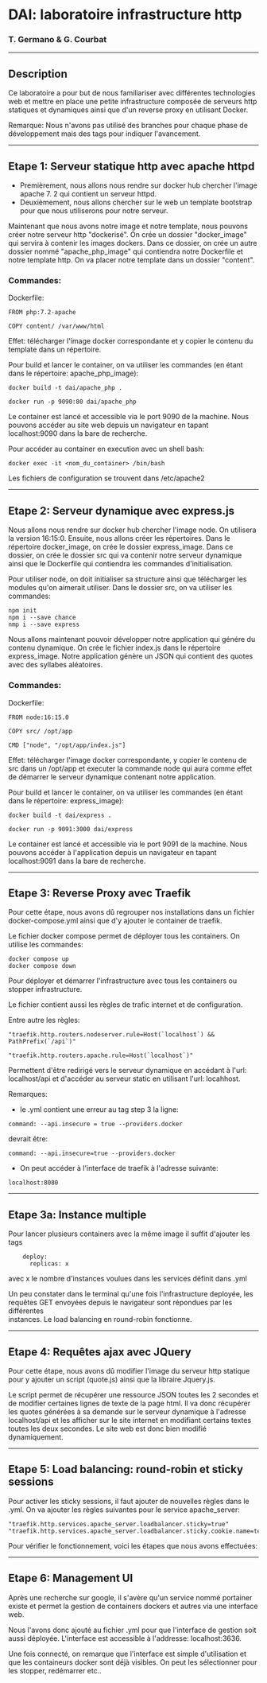# DAI: laboratoire infrastructure http
### T. Germano & G. Courbat

---

## Description 

Ce laboratoire a pour but de nous familiariser avec différentes technologies web et 
mettre en place une petite infrastructure composée de serveurs http statiques et 
dynamiques ainsi que d'un reverse proxy en utilisant Docker. 

Remarque: Nous n'avons pas utilisé des branches pour chaque phase de 
développement mais des tags pour indiquer l'avancement.

---
## Etape 1: Serveur statique http avec apache httpd

- Premièrement, nous allons nous rendre sur docker hub chercher l'image apache 7.
2 qui contient un serveur httpd.
- Deuxièmement, nous allons chercher sur le web un template bootstrap pour que 
  nous utiliserons pour notre serveur.

Maintenant que nous avons notre image et notre template, nous pouvons créer notre 
serveur http "dockerisé". On crée un dossier "docker_image" qui servira à 
contenir les images dockers. Dans ce dossier, on crée un autre dossier nommé 
"apache_php_image" qui contiendra notre Dockerfile et notre template http. On va 
placer notre template dans un dossier "content". 

### Commandes:
  Dockerfile:

 ```
FROM php:7.2-apache
 
COPY content/ /var/www/html
```
Effet: télécharger l'image docker correspondante et y copier le contenu du 
template dans un répertoire. 

Pour build et lancer le container, on va utiliser les commandes (en étant dans le 
répertoire: 
apache_php_image): 
 ```
docker build -t dai/apache_php .

docker run -p 9090:80 dai/apache_php
```

Le container est lancé et accessible via le port 9090 de la machine. 
Nous pouvons accéder au site web depuis un navigateur en tapant localhost:9090 
dans la bare de recherche. 

Pour accéder au container en execution avec un shell bash: 
 ```
docker exec -it <nom_du_container> /bin/bash
```
Les fichiers de configuration se trouvent dans /etc/apache2

---

## Etape 2: Serveur dynamique avec express.js

Nous allons nous rendre sur docker hub chercher l'image node. On utilisera la 
version 16:15:0. Ensuite, nous allons créer les répertoires. Dans le répertoire 
docker_image, on crée le dossier express_image. Dans ce dossier, on crée le 
dossier src qui va contenir notre serveur dynamique ainsi que le Dockerfile qui 
contiendra les commandes d'initialisation. 

Pour utiliser node, on doit initialiser sa structure ainsi que télécharger les 
modules qu'on aimerait utiliser. Dans le dossier src, on va utiliser les commandes: 
 ```
npm init
npm i --save chance
nmp i --save express
```
Nous allons maintenant pouvoir développer notre application qui génére du contenu 
dynamique. On crée le fichier index.js dans le répertoire express_image.
Notre application génère un JSON qui contient des quotes avec des syllabes 
aléatoires. 

### Commandes:
Dockerfile:

 ```
FROM node:16:15.0
 
COPY src/ /opt/app

CMD ["node", "/opt/app/index.js"]
```
Effet: télécharger l'image docker correspondante, y copier le contenu de src 
dans un /opt/app et executer la commande node qui aura comme effet de démarrer le 
serveur dynamique contenant notre application. 

Pour build et lancer le container, on va utiliser les commandes (en étant dans le
répertoire:
express_image):
 ```
docker build -t dai/express .

docker run -p 9091:3000 dai/express
```

Le container est lancé et accessible via le port 9091 de la machine.
Nous pouvons accéder à l'application depuis un navigateur en tapant localhost:9091
dans la bare de recherche.

---

## Etape 3: Reverse Proxy avec Traefik

Pour cette étape, nous avons dû regrouper nos installations dans un fichier 
docker-compose.yml ainsi que d'y ajouter le container de traefik. 

Le fichier docker compose permet de déployer tous les containers. On utilise les 
commandes:
 ```
docker compose up
docker compose down
```
Pour déployer et démarrer l'infrastructure avec tous les containers ou stopper 
infrastructure.

Le fichier contient aussi les règles de trafic internet et de configuration.

Entre autre les règles:
 ```
"traefik.http.routers.nodeserver.rule=Host(`localhost`) && PathPrefix(`/api`)"

"traefik.http.routers.apache.rule=Host(`localhost`)"
```
Permettent d'être redirigé vers le serveur dynamique en accédant à l'url: 
localhost/api et d'accéder au serveur static en utilisant l'url: locahhost.


Remarques: 
- le .yml contient une erreur au tag step 3
la ligne: 
 ```
command: --api.insecure = true --providers.docker
```
devrait être: 
 ```
command: --api.insecure=true --providers.docker
```
- On peut accéder à l'interface de traefik à l'adresse suivante:
 ```
localhost:8080
```
---

## Etape 3a: Instance multiple


Pour lancer plusieurs containers avec la même image il suffit d'ajouter les tags
```
    deploy:
      replicas: x
```
avec x le nombre d'instances voulues dans les services définit dans .yml

Un peu constater dans le terminal qu'une fois l'infrastructure deployée, les 
requêtes GET envoyées depuis le navigateur sont répondues par les différentes  
instances. Le load balancing en round-robin fonctionne. 

---
## Etape 4: Requêtes ajax avec JQuery

Pour cette étape, nous avons dû modifier l'image du serveur http statique
pour y ajouter un script (quote.js) ainsi que la libraire Jquery.js. 

Le script permet de récupérer une ressource JSON toutes les 2 secondes et de 
modifier certaines lignes de texte de la page html. Il va donc récupérer les 
quotes générées à sa demande sur le serveur dynamique à l'adresse localhost/api et 
les afficher sur le site internet en modifiant certains textes toutes les deux 
secondes. Le site web est donc bien modifié dynamiquement.

---
## Etape 5: Load balancing: round-robin et sticky sessions
Pour activer les sticky sessions, il faut ajouter de nouvelles règles dans le .yml.
On va ajouter les règles suivantes pour le service apache_server:

```
"traefik.http.services.apache_server.loadbalancer.sticky=true"
"traefik.http.services.apache_server.loadbalancer.sticky.cookie.name=test"
```
Pour vérifier le fonctionnement, voici les étapes que nous avons effectuées:




---
## Etape 6: Management UI

Après une recherche sur google, il s'avère qu'un service nommé portainer existe 
et permet la gestion de containers dockers et autres via une interface web. 

Nous l'avons donc ajouté au fichier .yml pour que l'interface de gestion soit 
aussi déployée. L'interface est accessible à l'addresse: localhost:3636. 

Une fois connecté, on remarque que l'interface est simple d'utilisation et que les 
containeurs docker sont déjà visibles. On peut les sélectionner pour les stopper, 
redémarrer etc.. 